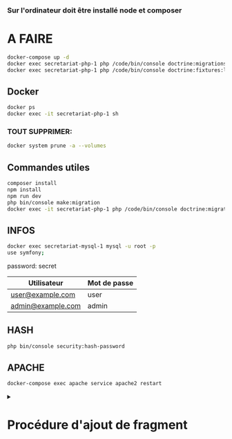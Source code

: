 ### Sur l'ordinateur doit être installé node et composer 

# **A FAIRE**
```bash
docker-compose up -d
docker exec secretariat-php-1 php /code/bin/console doctrine:migrations:migrate --no-interaction
docker exec secretariat-php-1 php /code/bin/console doctrine:fixtures:load --no-interaction
```
## **Docker**
```bash
docker ps
docker exec -it secretariat-php-1 sh
```
### **TOUT SUPPRIMER:**
```bash 
docker system prune -a --volumes
```

## **Commandes utiles**
```bash 
composer install
npm install
npm run dev
php bin/console make:migration
docker exec -it secretariat-php-1 php /code/bin/console doctrine:migrations:migrate --no-interaction
```

## **INFOS**
```bash
docker exec secretariat-mysql-1 mysql -u root -p
use symfony;
```
password: secret

| Utilisateur       | Mot de passe        |
|-------------------|---------------------|
| user@example.com  | user                |
| admin@example.com | admin               |

## **HASH**
```bash
php bin/console security:hash-password
```

## **APACHE**
```bash
docker-compose exec apache service apache2 restart
```

<details>
  <summary><h1>Procédure d'ajout de fragment</h1></summary>

## **1. Dans le template**
### **a) Définir les besoins**
- Déterminez si un **fragment supplémentaire** est nécessaire au niveau de l'URL.

### **b) Création d'un bouton pour le nouveau fragment**
- Créez un bouton avec les attributs `data-fragment` appropriés pour accéder au nouveau template.

**Exemple :**
```html
<div class="d-flex flex-column align-items-center p-1" style="position: relative; width: 130px;">
    <button 
        type="button" 
        data-fragment="link-PageRepertoire"
        data-dossier="{{ dossier.id }}"  <!-- Nouveau fragment dans l'URL -->
        class="change-fragment btn d-flex flex-column flex-start align-items-center text-decoration-none"
        style="position: absolute; top: 0; left: 0; right: 0; bottom: 0; background-color: transparent; border: none; z-index: 1; padding: 0;">
    </button>
    <i class="fas fa-folder fa-3x text-center text-warning"></i>
    <p class='text-black'>{{ dossier.name }}</p>
</div>
```
##  2. Dans le contrôleur
### a) Vérifiez la présence du nouveau fragment
Utilisez `Request` pour récupérer le fragment depuis l'URL :
```php
$dossierId = $request->query->get('dossier');
```

### b) Gérez la condition d'existence
Si le fragment est requis, passez sa valeur (ou `null`) au service :
```php
$formData = $this->routeDataService->getFormData($fragment, $dossierId ? (int) $dossierId : null);
```

### c) Mettez à jour la route AJAX
Vérifiez que la route `/changefragment` gère aussi le nouveau fragment. Cela permettra de mettre à jour les données via les requêtes AJAX.

## 3. Dans le service
### a) Préparez la route
Ajoutez le support du nouveau fragment dans `RouteDataService.php`.

### b) Mettez à jour `getFormData()`
Ajoutez un nouvel argument optionnel pour prendre en charge le fragment :
```php
public function getFormData(string $fragment, ?int $dossierId = null): array
```

### c) Mettez à jour `getTemplateMapping()`
Associez le fragment à son template correspondant :
```php
'link-Acceuil' => 'userPage/_mainContent.html.twig',
```

### d) Ajoutez le fragment dans `getRouteConfig()`
Vérifiez si le fragment est défini avant de l'envoyer à la fonction :
```php
$dossierId 
    ? $routeConfig = $this->getRouteConfig($dossiersDocuments, $user, $dossierId) 
    : $routeConfig = $this->getRouteConfig($dossiersDocuments, $user);
```

Adaptez la signature de la fonction pour inclure le fragment :
```php
private function getRouteConfig(array $dossiersDocuments, $user, ?int $dossierId = null): array
```

### e) Construisez les données nécessaires
Ajoutez les entités et formulaires requis dans la configuration des routes.

**Exemple :**
```php
'link-PageRepertoire' => $this->createLinkConfig([
    'addContact' => \App\Form\ContactType::class,   
    'addRepertoire' => \App\Form\RepertoireType::class,
], [
    'dossier' => $dossierId ? $this->entityManager->getRepository(\App\Entity\Dossier::class)->find($dossierId) : null,
    'repertoires' => $dossierId ? $this->entityManager->getRepository(\App\Entity\Repertoire::class)->findBy(['dossier' => $dossierId]) : [],
    'contacts' => $this->entityManager->getRepository(\App\Entity\Contact::class)->findAll(),
]),
```

### f) Ajoutez les recherches d'entités
Vérifiez la présence du fragment et appliquez les fonctions de recherche nécessaires :
```php
[
    'dossier' => $dossierId ? $this->entityManager->getRepository(\App\Entity\Dossier::class)->find($dossierId) : null,
    'repertoires' => $dossierId ? $this->entityManager->getRepository(\App\Entity\Repertoire::class)->findBy(['dossier' => $dossierId]) : [],
    'contacts' => $this->entityManager->getRepository(\App\Entity\Contact::class)->findAll(),
],
```

### g) Référencement dans les switches
Si une nouvelle entité est introduite, ajoutez-la dans le `switch` pour gérer les vues :
```php
...\App\Entity\Contact)->createView();
```

## IMPORTANT
Les données supplémentaires (au-delà de `services` et `user`) doivent être vérifiées et ajoutées dans le deuxième tableau lors de l'appel de `createLinkConfig()`.

##  4. Dans le assets/js/user/main.js
### a) Ajouter le nouveau fragment à loadFragment()
```js
loadFragment(dossierId = null)
```

### b) Préparer le fragment pour l'url dans loadFragment()
```js
if (dossierId) { url += `&dossier=${dossierId}`;}
history.pushState(null, '', `?fragment=${fragment}${dossierId ? '&dossier=' + dossierId : ''}`);
```

### c) Si besoin d'autres fonctions, ajouter dans updateFragmentContent(fragment) 
Où fragment est le fragment de base, rien à changer ici
Ajouter l'import de la fonction...
```js
import { repertoire } from './repertoire.js';
case 'link-Repertoire':
    repertoire();
    break;
```

### d) Dans la fonction d'appel UserContent.addEventListener ('click', async function(event)) -> button
On récupère le nouveau fragment et on vérifie s'il existe
```js
const dossier = button.getAttribute('data-dossier');
dossier ? await loadFragment(fragment, dossier) : await loadFragment(fragment); 
```

### e) Dans la fonction d'appel window.addEventListener('popstate', async function() {}) -> actualisation
On récupère le nouveau fragment et on vérifie s'il existe
```js
const dossierIdFromUrl = urlParams.get('dossier');
    
if (fragmentFromUrl) {
    dossierIdFromUrl ? await loadFragment(fragmentFromUrl, dossierIdFromUrl) : await loadFragment(fragmentFromUrl);
} 
```

</details>